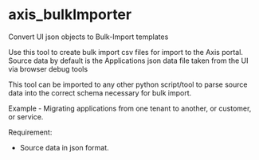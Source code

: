 # axis_bulkImporter
Convert UI json objects to Bulk-Import templates

Use this tool to create bulk import csv files for import to the Axis portal.  
Source data by default is the Applications json data file taken from the UI via browser debug tools

This tool can be imported to any other python script/tool to parse source data
into the correct schema necessary for bulk import.

Example - Migrating applications from one tenant to another, or customer, or service.

Requirement:
* Source data in json format.  
